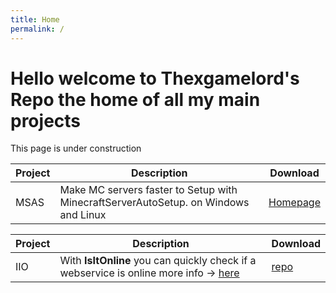```yaml
---
title: Home
permalink: /
---
```


<h1> Hello welcome to Thexgamelord's Repo the home of all my main projects</h1>

This page is under construction


| Project | Description                                                   | Download |
| --------- | ------------------------------------------------------------- | ----------- |
| MSAS | Make MC servers faster to Setup with MinecraftServerAutoSetup. on Windows and Linux | [Homepage](https://msas-txgl.pages.dev/) |

| Project | Description                                                   | Download |
| --------- | ------------------------------------------------------------- | ----------- |
| IIO | With **IsItOnline** you can quickly check if a webservice is online more info -> [here](https://thexgamelord.github.io/iio) | [repo](https://github.com/ThexGameLord/IIO) |
